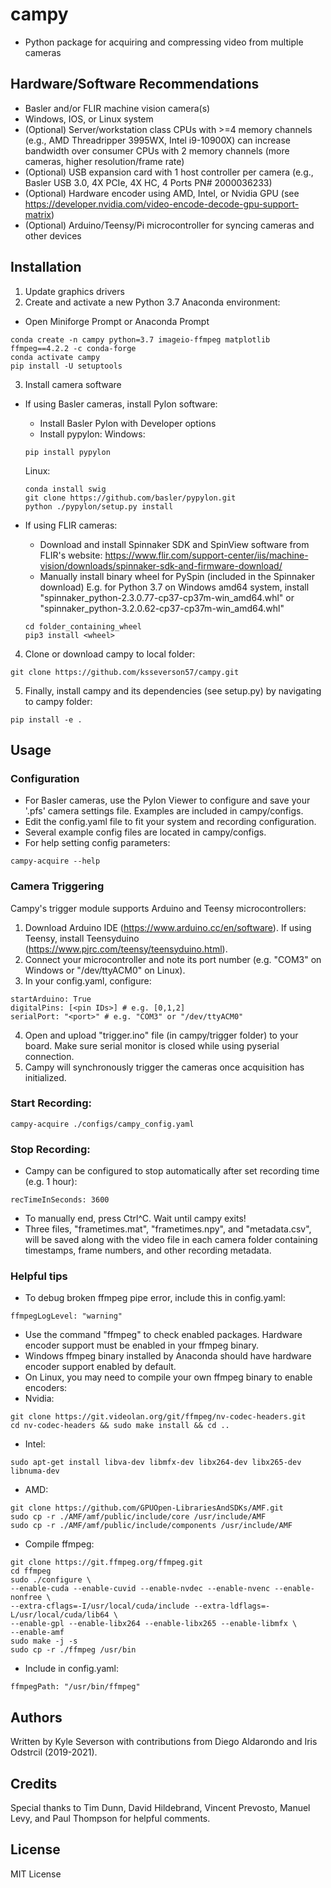 # campy
- Python package for acquiring and compressing video from multiple cameras

## Hardware/Software Recommendations
- Basler and/or FLIR machine vision camera(s)
- Windows, IOS, or Linux system
- (Optional) Server/workstation class CPUs with >=4 memory channels (e.g., AMD Threadripper 3995WX, Intel i9-10900X) can increase bandwidth over consumer CPUs with 2 memory channels (more cameras, higher resolution/frame rate)
- (Optional) USB expansion card with 1 host controller per camera (e.g., Basler USB 3.0, 4X PCIe, 4X HC, 4 Ports PN# 2000036233)
- (Optional) Hardware encoder using AMD, Intel, or Nvidia GPU (see https://developer.nvidia.com/video-encode-decode-gpu-support-matrix)
- (Optional) Arduino/Teensy/Pi microcontroller for syncing cameras and other devices

## Installation
1. Update graphics drivers
2. Create and activate a new Python 3.7 Anaconda environment:
- Open Miniforge Prompt or Anaconda Prompt
```
conda create -n campy python=3.7 imageio-ffmpeg matplotlib ffmpeg==4.2.2 -c conda-forge
conda activate campy
pip install -U setuptools
```
3. Install camera software
- If using Basler cameras, install Pylon software:
  - Install Basler Pylon with Developer options
  - Install pypylon:
  Windows:
  ```
  pip install pypylon
  ```
  Linux:
  ```
  conda install swig
  git clone https://github.com/basler/pypylon.git
  python ./pypylon/setup.py install
  ```
  
- If using FLIR cameras:
  - Download and install Spinnaker SDK and SpinView software from FLIR's website: 
    https://www.flir.com/support-center/iis/machine-vision/downloads/spinnaker-sdk-and-firmware-download/
  - Manually install binary wheel for PySpin (included in the Spinnaker download)
    E.g. for Python 3.7 on Windows amd64 system, install "spinnaker_python-2.3.0.77-cp37-cp37m-win_amd64.whl" or "spinnaker_python-3.2.0.62-cp37-cp37m-win_amd64.whl"
  ```
  cd folder_containing_wheel
  pip3 install <wheel>
  ```
4. Clone or download campy to local folder:
```
git clone https://github.com/ksseverson57/campy.git
```
5. Finally, install campy and its dependencies (see setup.py) by navigating to campy folder:
```
pip install -e .
```

## Usage

### Configuration
- For Basler cameras, use the Pylon Viewer to configure and save your '.pfs' camera settings file. Examples are included in campy/configs.
- Edit the config.yaml file to fit your system and recording configuration.
- Several example config files are located in campy/configs.
- For help setting config parameters:
```
campy-acquire --help
```

### Camera Triggering
Campy's trigger module supports Arduino and Teensy microcontrollers:
1. Download Arduino IDE (https://www.arduino.cc/en/software). If using Teensy, install Teensyduino (https://www.pjrc.com/teensy/teensyduino.html).
2. Connect your microcontroller and note its port number (e.g. "COM3" on Windows or "/dev/ttyACM0" on Linux).
3. In your config.yaml, configure:
```
startArduino: True 
digitalPins: [<pin IDs>] # e.g. [0,1,2]
serialPort: "<port>" # e.g. "COM3" or "/dev/ttyACM0"
```
4. Open and upload "trigger.ino" file (in campy/trigger folder) to your board. Make sure serial monitor is closed while using pyserial connection.
5. Campy will synchronously trigger the cameras once acquisition has initialized.

### Start Recording:
```
campy-acquire ./configs/campy_config.yaml
```

### Stop Recording:
- Campy can be configured to stop automatically after set recording time (e.g. 1 hour):
```
recTimeInSeconds: 3600
```
- To manually end, press Ctrl^C. Wait until campy exits!
- Three files, "frametimes.mat", "frametimes.npy", and "metadata.csv", will be saved along with the video file in each camera folder containing timestamps, frame numbers, and other recording metadata.

### Helpful tips
- To debug broken ffmpeg pipe error, include this in config.yaml:
```
ffmpegLogLevel: "warning"
```
- Use the command "ffmpeg" to check enabled packages. Hardware encoder support must be enabled in your ffmpeg binary.
- Windows ffmpeg binary installed by Anaconda should have hardware encoder support enabled by default.
- On Linux, you may need to compile your own ffmpeg binary to enable encoders:
- Nvidia:
```
git clone https://git.videolan.org/git/ffmpeg/nv-codec-headers.git
cd nv-codec-headers && sudo make install && cd ..
```
- Intel:
```
sudo apt-get install libva-dev libmfx-dev libx264-dev libx265-dev libnuma-dev
```
- AMD:
```
git clone https://github.com/GPUOpen-LibrariesAndSDKs/AMF.git
sudo cp -r ./AMF/amf/public/include/core /usr/include/AMF
sudo cp -r ./AMF/amf/public/include/components /usr/include/AMF
```
- Compile ffmpeg:
```
git clone https://git.ffmpeg.org/ffmpeg.git
cd ffmpeg
sudo ./configure \
--enable-cuda --enable-cuvid --enable-nvdec --enable-nvenc --enable-nonfree \
--extra-cflags=-I/usr/local/cuda/include --extra-ldflags=-L/usr/local/cuda/lib64 \
--enable-gpl --enable-libx264 --enable-libx265 --enable-libmfx \
--enable-amf
sudo make -j -s
sudo cp -r ./ffmpeg /usr/bin
```
- Include in config.yaml:
```
ffmpegPath: "/usr/bin/ffmpeg"
```

## Authors
Written by Kyle Severson with contributions from Diego Aldarondo and Iris Odstrcil (2019-2021).

## Credits
Special thanks to Tim Dunn, David Hildebrand, Vincent Prevosto, Manuel Levy, and Paul Thompson for helpful comments.

## License
MIT License
